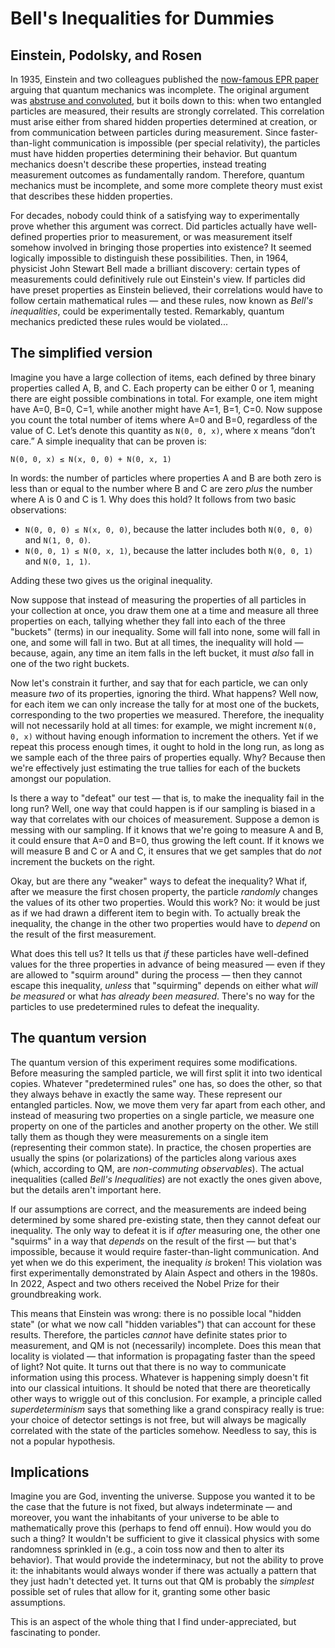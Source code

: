 # Bell's Inequalities for Dummies

## Einstein, Podolsky, and Rosen

In 1935, Einstein and two colleagues published the [now-famous EPR paper](https://cds.cern.ch/record/405662/files/PhysRev.47.777.pdf) arguing that quantum mechanics was incomplete. The original argument was [abstruse and convoluted](https://plato.stanford.edu/entries/qt-epr/), but it boils down to this: when two entangled particles are measured, their results are strongly correlated. This correlation must arise either from shared hidden properties determined at creation, or from communication between particles during measurement. Since faster-than-light communication is impossible (per special relativity), the particles must have hidden properties determining their behavior. But quantum mechanics doesn't describe these properties, instead treating measurement outcomes as fundamentally random. Therefore, quantum mechanics must be incomplete, and some more complete theory must exist that describes these hidden properties.

For decades, nobody could think of a satisfying way to experimentally prove whether this argument was correct. Did particles actually have well-defined properties prior to measurement, or was measurement itself somehow involved in bringing those properties into existence? It seemed logically impossible to distinguish these possibilities. Then, in 1964, physicist John Stewart Bell made a brilliant discovery: certain types of measurements could definitively rule out Einstein's view. If particles did have preset properties as Einstein believed, their correlations would have to follow certain mathematical rules — and these rules, now known as _Bell's inequalities_, could be experimentally tested. Remarkably, quantum mechanics predicted these rules would be violated...

## The simplified version

Imagine you have a large collection of items, each defined by three binary properties called A, B, and C. Each property can be either 0 or 1, meaning there are eight possible combinations in total. For example, one item might have A=0, B=0, C=1, while another might have A=1, B=1, C=0. Now suppose you count the total number of items where A=0 and B=0, regardless of the value of C. Let’s denote this quantity as `N(0, 0, x)`, where x means “don’t care.” A simple inequality that can be proven is:

`N(0, 0, x) ≤ N(x, 0, 0) + N(0, x, 1)`

In words: the number of particles where properties A and B are both zero is less than or equal to the number where B and C are zero _plus_ the number where A is 0 and C is 1. Why does this hold? It follows from two basic observations:

- `N(0, 0, 0) ≤ N(x, 0, 0)`, because the latter includes both `N(0, 0, 0)` and `N(1, 0, 0)`.
- `N(0, 0, 1) ≤ N(0, x, 1)`, because the latter includes both `N(0, 0, 1)` and `N(0, 1, 1)`.

Adding these two gives us the original inequality.

Now suppose that instead of measuring the properties of all particles in your collection at once, you draw them one at a time and measure all three properties on each, tallying whether they fall into each of the three "buckets" (terms) in our inequality. Some will fall into none, some will fall in one, and some will fall in two. But at all times, the inequality will hold — because, again, any time an item falls in the left bucket, it must _also_ fall in one of the two right buckets.

Now let's constrain it further, and say that for each particle, we can only measure _two_ of its properties, ignoring the third. What happens? Well now, for each item we can only increase the tally for at most one of the buckets, corresponding to the two properties we measured. Therefore, the inequality will not necessarily hold at all times: for example, we might increment `N(0, 0, x)` without having enough information to increment the others. Yet if we repeat this process enough times, it ought to hold in the long run, as long as we sample each of the three pairs of properties equally. Why? Because then we're effectively just estimating the true tallies for each of the buckets amongst our population.

Is there a way to "defeat" our test — that is, to make the inequality fail in the long run? Well, one way that could happen is if our sampling is biased in a way that correlates with our choices of measurement. Suppose a demon is messing with our sampling. If it knows that we're going to measure A and B, it could ensure that A=0 and B=0, thus growing the left count. If it knows we will measure B and C or A and C, it ensures that we get samples that do _not_ increment the buckets on the right.

Okay, but are there any "weaker" ways to defeat the inequality? What if, after we measure the first chosen property, the particle _randomly_ changes the values of its other two properties. Would this work? No: it would be just as if we had drawn a different item to begin with. To actually break the inequality, the change in the other two properties would have to _depend_ on the result of the first measurement.

What does this tell us? It tells us that _if_ these particles have well-defined values for the three properties in advance of being measured — even if they are allowed to "squirm around" during the process — then they cannot escape this inequality, _unless_ that "squirming" depends on either what _will be measured_ or what _has already been measured_. There's no way for the particles to use predetermined rules to defeat the inequality.

## The quantum version

The quantum version of this experiment requires some modifications. Before measuring the sampled particle, we will first split it into two identical copies. Whatever "predetermined rules" one has, so does the other, so that they always behave in exactly the same way. These represent our entangled particles. Now, we move them very far apart from each other, and instead of measuring two properties on a single particle, we measure one property on one of the particles and another property on the other. We still tally them as though they were measurements on a single item (representing their common state). In practice, the chosen properties are usually the spins (or polarizations) of the particles along various axes (which, according to QM, are _non-commuting observables_). The actual inequalities (called _Bell's Inequalities_) are not exactly the ones given above, but the details aren't important here.

If our assumptions are correct, and the measurements are indeed being determined by some shared pre-existing state, then they cannot defeat our inequality. The only way to defeat it is if _after_ measuring one, the other one "squirms" in a way that _depends_ on the result of the first — but that's impossible, because it would require faster-than-light communication. And yet when we do this experiment, the inequality _is_ broken! This violation was first experimentally demonstrated by Alain Aspect and others in the 1980s. In 2022, Aspect and two others received the Nobel Prize for their groundbreaking work.

This means that Einstein was wrong: there is no possible local "hidden state" (or what we now call "hidden variables") that can account for these results. Therefore, the particles _cannot_ have definite states prior to measurement, and QM is not (necessarily) incomplete. Does this mean that locality is violated — that information is propagating faster than the speed of light? Not quite. It turns out that there is no way to communicate information using this process. Whatever is happening simply doesn't fit into our classical intuitions. It should be noted that there are theoretically other ways to wriggle out of this conclusion. For example, a principle called _superdeterminism_ says that something like a grand conspiracy really is true: your choice of detector settings is not free, but will always be magically correlated with the state of the particles somehow. Needless to say, this is not a popular hypothesis.

## Implications

Imagine you are God, inventing the universe. Suppose you wanted it to be the case that the future is not fixed, but always indeterminate — and moreover, you want the inhabitants of your universe to be able to mathematically prove this (perhaps to fend off ennui). How would you do such a thing? It wouldn't be sufficient to give it classical physics with some randomness sprinkled in (e.g., a coin toss now and then to alter its behavior). That would provide the indeterminacy, but not the ability to prove it: the inhabitants would always wonder if there was actually a pattern that they just hadn't detected yet. It turns out that QM is probably the _simplest_ possible set of rules that allow for it, granting some other basic assumptions.

This is an aspect of the whole thing that I find under-appreciated, but fascinating to ponder.